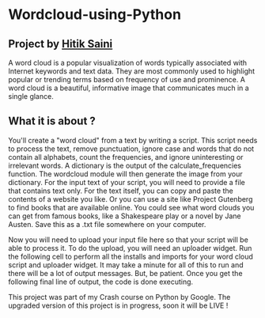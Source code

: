 # Wordcloud-using-Python
## Project by [Hitik Saini](https://hitik20.tech)
A word cloud is a popular visualization of words typically associated with Internet keywords and text data. They are most commonly used to highlight popular or trending terms based on frequency of use and prominence. A word cloud is a beautiful, informative image that communicates much in a single glance.

## What it is about ?
You'll create a "word cloud" from a text by writing a script. This script needs to process the text, remove punctuation, ignore case and words that do not contain all alphabets, count the frequencies, and ignore uninteresting or irrelevant words. A dictionary is the output of the calculate_frequencies function. The wordcloud module will then generate the image from your dictionary. 
For the input text of your script, you will need to provide a file that contains text only. For the text itself, you can copy and paste the contents of a website you like. Or you can use a site like Project Gutenberg to find books that are available online. You could see what word clouds you can get from famous books, like a Shakespeare play or a novel by Jane Austen. Save this as a .txt file somewhere on your computer. 
 
Now you will need to upload your input file here so that your script will be able to process it. To do the upload, you will need an uploader widget. Run the following cell to perform all the installs and imports for your word cloud script and uploader widget. It may take a minute for all of this to run and there will be a lot of output messages. But, be patient. Once you get the following final line of output, the code is done executing.

This project was part of my Crash course on Python by Google. The upgraded version of this project is in progress, soon it will be LIVE !
 
 
